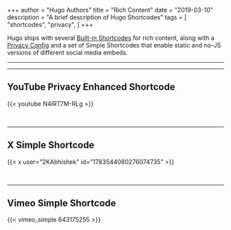 +++
author = "Hugo Authors"
title = "Rich Content"
date = "2019-03-10"
description = "A brief description of Hugo Shortcodes"
tags = [
    "shortcodes",
    "privacy",
]
+++

Hugo ships with several [Built-in Shortcodes](https://gohugo.io/content-management/shortcodes/#use-hugo-s-built-in-shortcodes) for rich content, along with a [Privacy Config](https://gohugo.io/about/hugo-and-gdpr/) and a set of Simple Shortcodes that enable static and no-JS versions of different social media embeds.
<!--more-->
---


---

## YouTube Privacy Enhanced Shortcode

{{< youtube N4IRT7M-RLg >}}

<br>

---

## X Simple Shortcode

{{< x user="2KAbhishek" id="1783544080276074735" >}}

<br>

---

## Vimeo Simple Shortcode

{{< vimeo_simple 643175255 >}}
